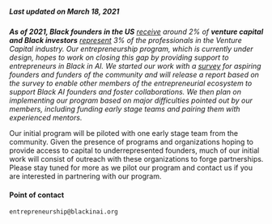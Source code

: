 ##### Last updated on March 18, 2021

*__As of 2021, Black founders in the US__ [receive](https://about.crunchbase.com/2020-diversity-spotlight-report/) around 2% of __venture capital and Black investors__ [represent](https://www.blckvc.com/) 3% of the professionals in the Venture Capital industry. Our entrepreneurship program, which is currently under design, hopes to work on closing this gap by providing support to entrepreneurs in Black in AI. We started our work with a [survey](https://forms.gle/FP5UDayriEGaScPr6) for aspiring founders and funders of the community and will release a report based on the survey to enable other members of the entrepreneurial ecosystem to support Black AI founders and foster collaborations. We then plan on implementing our program based on major difficulties pointed out by our members, including funding early stage teams and pairing them with experienced mentors.*

Our initial program will be piloted with one early stage team from the community. Given the presence of programs and organizations hoping to provide access to capital to underrepresented founders, much of our initial work will consist of outreach with these organizations to forge partnerships. Please stay tuned for more as we pilot our program and contact us if you are interested in partnering with our program.


#### Point of contact
`entrepreneurship@blackinai.org`
